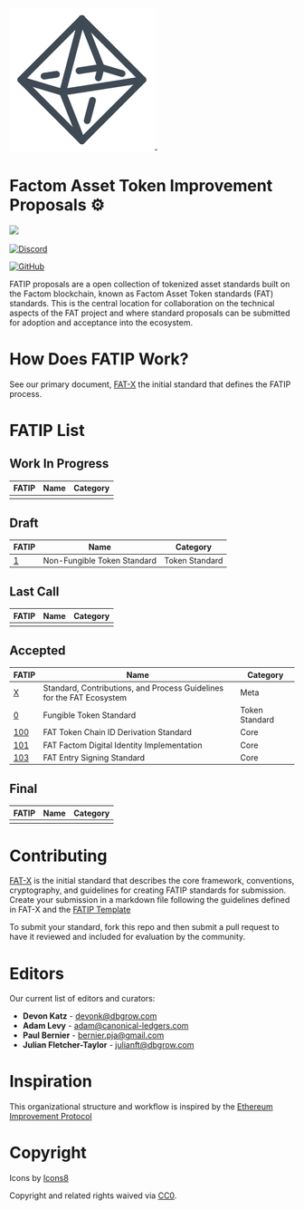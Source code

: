 ![image alt ](assets/octahedron.png)-

# Factom Asset Token Improvement Proposals :gear:

[![](https://img.shields.io/badge/FAT%20Standards-5-brightgreen.svg?style=for-the-badge)](FATIPS.md)

[![Discord](https://img.shields.io/discord/479606362507313152.svg?style=for-the-badge)](https://discord.gg/8ADPfSc)

[![GitHub](https://img.shields.io/badge/Licence-cc0-brightgreen.svg?longCache=true&style=for-the-badge)](#Copyright-&-Legal)

FATIP proposals are a open collection of tokenized asset standards built on the
Factom blockchain, known as Factom Asset Token standards (FAT) standards. This
is the central location for collaboration on the technical aspects of the FAT
project and where standard proposals can be submitted for adoption and
acceptance into the ecosystem.




# How Does FATIP Work?

See our primary document, [FAT-X](fatips/x.md)  the initial standard that
defines the FATIP process.


# FATIP List


## Work In Progress

| FATIP | Name | Category |
| ----- | ---- | -------- |
|       |      |          |


## Draft

| FATIP            | Name                        | Category       |
| ---------------- | --------------------------- | -------------- |
| [1](fatips/1.md) | Non-Fungible Token Standard | Token Standard |


## Last Call

| FATIP | Name | Category |
| ----- | ---- | -------- |
|       |      |          |


## Accepted

| FATIP                | Name                                                         | Category       |
| -------------------- | ------------------------------------------------------------ | -------------- |
| [X](fatips/x.md)     | Standard, Contributions, and Process Guidelines for the FAT Ecosystem | Meta           |
| [0](fatips/0.md)     | Fungible Token Standard                                      | Token Standard |
| [100](fatips/100.md) | FAT Token Chain ID Derivation Standard                       | Core           |
| [101](fatips/101.md) | FAT Factom Digital Identity Implementation                   | Core           |
| [103](fatips/103.md) | FAT Entry Signing Standard                                   | Core           |


## Final

| FATIP | Name | Category |
| ----- | ---- | -------- |
|       |      |          |


# Contributing

[FAT-X](fatips/x.md) is the initial standard that describes the core framework,
conventions, cryptography, and guidelines for creating FATIP standards for
submission. Create your submission in a markdown file following the guidelines
defined in FAT-X and the [FATIP Template](fatips/template.md)

To submit your standard, fork this repo and then submit a pull request to have
it reviewed and included for evaluation by the community.


# Editors

Our current list of editors and curators:

- **Devon Katz** - <devonk@dbgrow.com>
- **Adam Levy** - adam@canonical-ledgers.com
- **Paul Bernier** - bernier.pja@gmail.com
- **Julian Fletcher-Taylor** - julianft@dbgrow.com


# Inspiration

This organizational structure and workflow is inspired by the [Ethereum
Improvement Protocol](/)


# Copyright

Icons by [Icons8](https://icons8.com)

Copyright and related rights waived via
[CC0](https://creativecommons.org/publicdomain/zero/1.0/).
